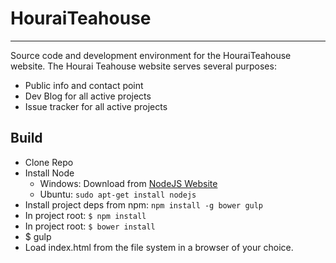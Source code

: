 # HouraiTeahouse

---

Source code and development environment for the  HouraiTeahouse website. The Hourai Teahouse website serves several purposes:

* Public info and contact point
* Dev Blog for all active projects
* Issue tracker for all active projects

## Build

* Clone Repo
* Install Node
  - Windows: Download from [NodeJS Website](https://nodejs.org/en/)
  - Ubuntu: ```sudo apt-get install nodejs```
* Install project deps from npm: ```npm install -g bower gulp```
* In project root: ```$ npm install```
* In project root: ```$ bower install```
* $ gulp
* Load index.html from the file system in a browser of your choice.